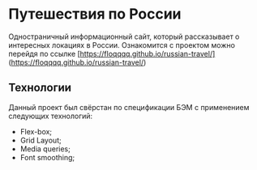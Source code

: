 # Путешествия по России

Одностраничный информационный сайт, который рассказывает о интересных локациях в России.
Ознакомится с проектом можно перейдя по ссылке [https://floqqqq.github.io/russian-travel/] (https://floqqqq.github.io/russian-travel/)

## Технологии

Данный проект был свёрстан по спецификации БЭМ с применением следующих технологий:

- Flex-box;
- Grid Layout;
- Media queries;
- Font smoothing;
